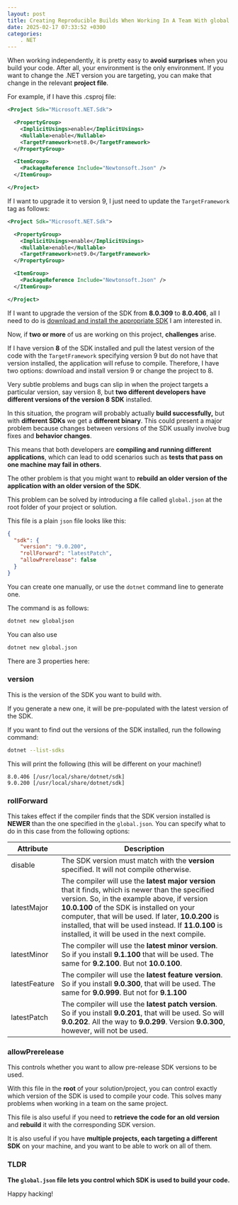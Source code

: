 ```yaml
---
layout: post
title: Creating Reproducible Builds When Working In A Team With global.json
date: 2025-02-17 07:33:52 +0300
categories:
    . NET
---
```


When working independently, it is pretty easy to **avoid surprises** when you build your code. After all, your environment is the only environment. If you want to change the .NET version you are targeting, you can make that change in the relevant **project file**.

For example, if I have this .csproj file:

```xml
<Project Sdk="Microsoft.NET.Sdk">

  <PropertyGroup>
    <ImplicitUsings>enable</ImplicitUsings>
    <Nullable>enable</Nullable>
    <TargetFramework>net8.0</TargetFramework>
  </PropertyGroup>

  <ItemGroup>
    <PackageReference Include="Newtonsoft.Json" />
  </ItemGroup>

</Project>
```

If I want to upgrade it to version 9, I just need to update the `TargetFramework` tag as follows:

```xml
<Project Sdk="Microsoft.NET.Sdk">

  <PropertyGroup>
    <ImplicitUsings>enable</ImplicitUsings>
    <Nullable>enable</Nullable>
    <TargetFramework>net9.0</TargetFramework>
  </PropertyGroup>

  <ItemGroup>
    <PackageReference Include="Newtonsoft.Json" />
  </ItemGroup>

</Project>
```

If I want to upgrade the version of the SDK from **8.0.309** to **8.0.406**, all I need to do is [download and install the appropriate SDK](https://dotnet.microsoft.com/en-us/download/dotnet/8.0) I am interested in.

Now, if **two or more** of us are working on this project, **challenges** arise.

If I have version **8** of the SDK installed and pull the latest version of the code with the `TargetFramework` specifying version 9 but do not have that version installed, the application will refuse to compile. Therefore, I have two options: download and install version 9 or change the project to 8.

Very subtle problems and bugs can slip in when the project targets a particular version, say version 8, but **two different developers have different versions of the version 8 SDK** installed.

In this situation, the program will probably actually **build successfully,** but with **different SDKs** we get a **different binary**. This could present a major problem because changes between versions of the SDK usually involve bug fixes and **behavior changes**.

This means that both developers are **compiling and running different applications**, which can lead to odd scenarios such as **tests that pass on one machine may fail in others**.

The other problem is that you might want to **rebuild an older version of the application with an older version of the SDK**.

This problem can be solved by introducing a file called `global.json` at the root folder of your project or solution.

This file is a plain `json` file looks like this:

```json
{
  "sdk": {
    "version": "9.0.200",
    "rollForward": "latestPatch",
    "allowPrerelease": false
  }
}
```

You can create one manually, or use the `dotnet` command line to generate one.

The command is as follows:

```bash
dotnet new globaljson
```

You can also use

```bash
dotnet new global.json
```

There are 3 properties here:

### version

This is the version of the SDK you want to build with. 

If you generate a new one, it will be pre-populated with the latest version of the SDK.

If you want to find out the versions of the SDK installed, run the following command:

```bash
dotnet --list-sdks
```

This will print the following (this will be different on your machine!)

```plaintext
8.0.406 [/usr/local/share/dotnet/sdk]
9.0.200 [/usr/local/share/dotnet/sdk]
```

### rollForward

This takes effect if the compiler finds that the SDK version installed is **NEWER** than the one specified in the `global.json`. You can specify what to do in this case from the following options:

| Attribute     | Description                                                  |
| ------------- | ------------------------------------------------------------ |
| disable       | The SDK version must match with the **version** specified. It will not compile otherwise. |
| latestMajor   | The compiler will use the **latest major version** that it finds, which is newer than the specified version. So, in the example above, if version **10.0.100** of the SDK is installed on your computer, that will be used. If later, **10.0.200** is installed, that will be used instead. If **11.0.100** is installed, it will be used in the next compile. |
| latestMinor   | The compiler will use the **latest minor version**. So if you install **9.1.100** that will be used. The same for **9.2.100**. But not **10.0.100**. |
| latestFeature | The compiler will use the **latest feature version**. So if you install **9.0.300**, that will be used. The same for **9.0.999**. But not for **9.1.100** |
| latestPatch   | The compiler will use the **latest patch version**. So if you install **9.0.201**, that will be used. So will **9.0.202**. All the way to **9.0.299**. Version **9.0.300**, however, will not be used. |

### allowPrerelease

This controls whether you want to allow pre-release SDK versions to be used.

With this file in the **root** of your solution/project, you can control exactly which version of the SDK is used to compile your code. This solves many problems when working in a team on the same project.

This file is also useful if you need to **retrieve the code for an old version** and **rebuild** it with the corresponding SDK version.

It is also useful if you have **multiple projects, each targeting a different SDK** on your machine, and you want to be able to work on all of them.

### TLDR

**The `global.json` file lets you control which SDK is used to build your code.**

Happy hacking!

